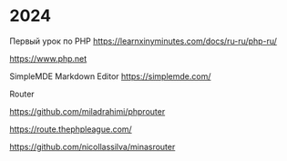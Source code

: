 # 2024
 Первый урок по PHP
 https://learnxinyminutes.com/docs/ru-ru/php-ru/
 
https://www.php.net


SimpleMDE Markdown Editor
https://simplemde.com/

Router

https://github.com/miladrahimi/phprouter

https://route.thephpleague.com/

https://github.com/nicollassilva/minasrouter